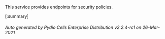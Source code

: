 






This service provides endpoints for security policies.

[:summary]

###### Auto generated by Pydio Cells Enterprise Distribution v2.2.4-rc1 on 26-Mar-2021

